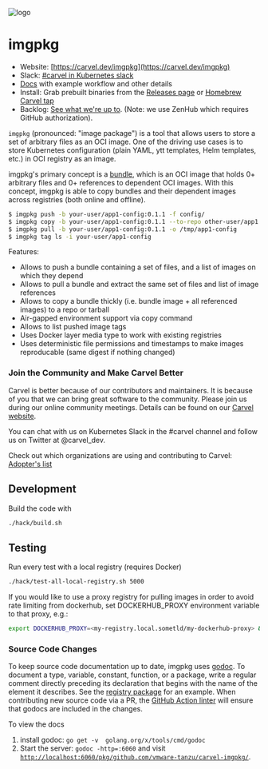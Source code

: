 ![logo](docs/CarvelLogo.png)

# imgpkg

- Website: [https://carvel.dev/imgpkg](https://carvel.dev/imgpkg)
- Slack: [#carvel in Kubernetes slack](https://kubernetes.slack.com/archives/CH8KCCKA5)
- [Docs](https://carvel.dev/imgpkg/docs/latest/) with example workflow and other details
- Install: Grab prebuilt binaries from the [Releases page](https://github.com/vmware-tanzu/carvel-imgpkg/releases) or [Homebrew Carvel tap](https://github.com/vmware-tanzu/homebrew-carvel)
- Backlog: [See what we're up to](https://app.zenhub.com/workspaces/carvel-backlog-6013063a24147d0011410709/board?repos=219018453). (Note: we use ZenHub which requires GitHub authorization).

`imgpkg` (pronounced: "image package") is a tool that allows users to store a set of arbitrary files as an OCI image. One of the driving use cases is to store Kubernetes configuration (plain YAML, ytt templates, Helm templates, etc.) in OCI registry as an image.

imgpkg's primary concept is a [bundle](https://carvel.dev/imgpkg/docs/latest/resources/#bundle), which is an OCI image that holds 0+ arbitrary files and 0+ references to dependent OCI images. With this concept, imgpkg is able to copy bundles and their dependent images across registries (both online and offline).

```bash
$ imgpkg push -b your-user/app1-config:0.1.1 -f config/
$ imgpkg copy -b your-user/app1-config:0.1.1 --to-repo other-user/app1
$ imgpkg pull -b your-user/app1-config:0.1.1 -o /tmp/app1-config
$ imgpkg tag ls -i your-user/app1-config
```

Features:

- Allows to push a bundle containing a set of files, and a list of images on which they depend
- Allows to pull a bundle and extract the same set of files and list of image references
- Allows to copy a bundle thickly (i.e. bundle image + all referenced images) to a repo or tarball
- Air-gapped environment support via copy command
- Allows to list pushed image tags
- Uses Docker layer media type to work with existing registries
- Uses deterministic file permissions and timestamps to make images reproducable (same digest if nothing changed)

### Join the Community and Make Carvel Better
Carvel is better because of our contributors and maintainers. It is because of you that we can bring great software to the community.
Please join us during our online community meetings. Details can be found on our [Carvel website](https://carvel.dev/community/).

You can chat with us on Kubernetes Slack in the #carvel channel and follow us on Twitter at @carvel_dev.

Check out which organizations are using and contributing to Carvel: [Adopter's list](https://github.com/vmware-tanzu/carvel/blob/master/ADOPTERS.md)

## Development

Build the code with

```bash
./hack/build.sh
```

## Testing

Run every test with a local registry (requires Docker)
```bash
./hack/test-all-local-registry.sh 5000
```

If you would like to use a proxy registry for pulling images in order to avoid rate limiting from dockerhub,
set DOCKERHUB_PROXY environment variable to that proxy, e.g.:
```bash
export DOCKERHUB_PROXY=<my-registry.local.sometld/my-dockerhub-proxy> && ./hack/test-all-local-registry.sh 5000
```

### Source Code Changes
To keep source code documentation up to date, imgpkg uses [godoc](https://go.dev/blog/godoc). To document a type, variable, constant, function, or a package, write a regular comment directly preceding its declaration that begins with the name of the element it describes. See the [registry package](https://github.com/vmware-tanzu/carvel-imgpkg/blob/develop/pkg/imgpkg/registry/doc.go) for an example. When contributing new source code via a PR, the [GitHub Action linter](https://github.com/vmware-tanzu/carvel-imgpkg/blob/develop/.github/workflows/golangci-lint.yml) will ensure that godocs are included in the changes.

To view the docs
1. install godoc: `go get -v  golang.org/x/tools/cmd/godoc`
1. Start the server: `godoc -http=:6060` and visit [`http://localhost:6060/pkg/github.com/vmware-tanzu/carvel-imgpkg/`](http://localhost:6060/pkg/github.com/vmware-tanzu/carvel-imgpkg/).
